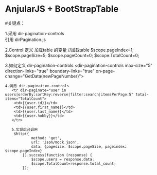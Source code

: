 # AnjularJS + BootStrapTable 


#关键点：

  1.采用 dir-pagination-controls    
   引用 dirPagination.js
   
  2.Control 定义 加载table 的变量
       //加载table
        $scope.pageIndex=1;
        $scope.pageSize=5;
        $scope.pageCount=0;
        $scope.TotalCount=0;
        
   3.如何定义 dir-pagination-controls
     <dir-pagination-controls
        max-size="5"
        direction-links="true"
        boundary-links="true"
        on-page-change="GetData(newPageNumber)"\>
    </dir-pagination-controls>
    
    4.调用 dir-pagination-controls
       <tr dir-paginate="user in users|orderBy:sortKey:reverse|filter:search|itemsPerPage:5" total-items="TotalCount">
        <td>{{user.id}}</td>
        <td>{{user.first_name}}</td>
        <td>{{user.last_name}}</td>
        <td>{{user.hobby}}</td>
       </tr>
       
       5.实现后台调用
        $http({
                method: 'get',
                url: 'Json/mock.json',
                data: {pagesize: $scope.pageSize, pageindex: $scope.pageIndex}
            }).success(function (response) {
                $scope.users = response.data;
                $scope.TotalCount=response.total_count;
            });
        
